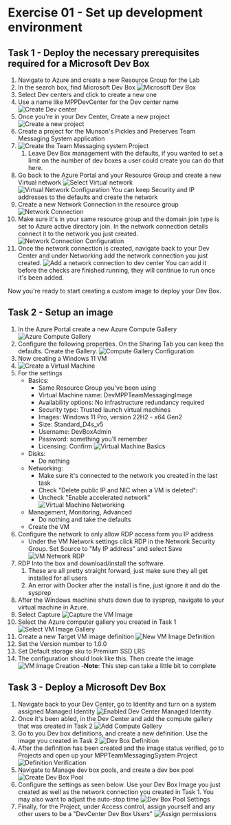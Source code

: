 # Exercise 01 - Set up development environment

## Task 1 - Deploy the necessary prerequisites required for a Microsoft Dev Box

1. Navigate to Azure and create a new Resource Group for the Lab
2. In the search box, find Microsoft Dev Box
    ![Microsoft Dev Box](Media/MicrosoftDevBox.png)
3. Select Dev centers and click to create a new one
4. Use a name like MPPDevCenter for the Dev center name
   ![Create Dev center](Media/CreateDevCenter.png)
5. Once you're in your Dev Center, Create a new project
   ![Create a new project](Media/DevCenterProject.png)
6. Create a project for the Munson's Pickles and Preserves Team Messaging System application
7. ![Create the Team Messaging system Project](Media/MPPTeamMessagingProject.png)
   1. Leave Dev Box management with the defaults, if you wanted to set a limit on the number of dev boxes a user could create you can do that here.
8. Go back to the Azure Portal and your Resource Group and create a new Virtual network
    ![Select Virtual network](Media/VirtualNetwork.png)
    ![Virtual Network Configuration](Media/VirtualNetworkConfig.png)
    You can keep Security and IP addresses to the defaults and create the network
9. Create a new Network Connection in the resource group
    ![Network Connection](Media/NetworkConnection.png)
10. Make sure it's in your same resource group and the domain join type is set to Azure active directory join. In the network connection details connect it to the network you just created.
    ![Network Connection Configuration](Media/VirtualNetworkConfig.png)
11. Once the network connection is created, navigate back to your Dev Center and under Networking add the network connection you just created.
    ![Add a network connection to dev center](Media/DevCenterNetworkConnection.png)
    You can add it before the checks are finished running, they will continue to run once it's been added.

Now you're ready to start creating a custom image to deploy your Dev Box.

## Task 2 - Setup an image

1. In the Azure Portal create a new Azure Compute Gallery
   ![Azure Compute Gallery](Media/AzureComputeGallery.png)
2. Configure the following properties. On the Sharing Tab you can keep the defaults. Create the Gallery.
   ![Compute Gallery Configuration](Media/ComputerGalleryBasics.png)
3. Now creating a Windows 11 VM
4. ![Create a Virtual Machine](Media/VirtualMachine.png)
5. For the settings
    - Basics:
      - Same Resource Group you've been using
      - Virtual Machine name: DevMPPTeamMessagingImage
      - Availability options: No infrastructure redundancy required
      - Security type: Trusted launch virtual machines
      - Images: Windows 11 Pro, version 22H2 - x64 Gen2
      - Size: Standard_D4s_v5
      - Username: DevBoxAdmin
      - Password: something you'll remember
      - Licensing: Confirm
        ![Virtual Machine Basics](Media/VMBasics.png)
    - Disks:
      - Do nothing
    - Networking:
      - Make sure it's connected to the network you created in the last task
      - Check "Delete public IP and NIC when a VM is deleted":
      - Uncheck "Enable accelerated network"
        ![Virtual Machine Networking](Media/VMNetworking.png)
    - Management, Monitoring, Advanced
      - Do nothing and take the defaults
    - Create the VM
6. Configure the network to only allow RDP access form you IP address
    - Under the VM Network settings click RDP in the Network Security Group. Set Source to "My IP address" and select Save
    ![VM Network RDP](Media/VMNetworkRDP.png)
7. RDP Into the box and download/install the software.
   1. These are all pretty straight forward, just make sure they all get installed for all users
   2. An error with Docker after the install is fine, just ignore it and do the sysprep
8. After the Windows machine shuts down due to sysprep, navigate to your virtual machine in Azure.
9. Select Capture
    ![Capture the VM Image](Media/CaptureVM.png)
10. Select the Azure computer gallery you created in Task 1
    ![Select VM Image Gallery](Media/VMImageGallery.png)
11. Create a new Target VM image definition
    ![New VM Image Definition](Media/VMImageDefinition.png)
12. Set the Version number to 1.0.0
13. Set Default storage sku to Premium SSD LRS
14. The configuration should look like this. Then create the image
    ![VM Image Creation](Media/VMImageCreate.png)
    -**Note**: This step can take a little bit to complete

## Task 3 - Deploy a Microsoft Dev Box

1. Navigate back to your Dev Center, go to Identity and turn on a system assigned Managed Identity
   ![Enabled Dev Center Managed Identity](Media/DevCenterManagedIdentity.png)
2. Once it's been abled, in the Dev Center and add the compute gallery that was created in Task 2
   ![Add Compute Gallery](Media/AddComputeGallery.png)
3. Go to you Dev box definitions, and create a new definition. Use the image you created in Task 2
   ![Dev Box Definition](Media/DevBoxDefinition.png)
4. After the definition has been created and the image status verified, go to Projects and open up your MPPTeamMessagingSystem Project
   ![Definition Verification](Media/DefinitionVerification.png)
5. Navigate to Manage dev box pools, and create a dev box pool
   ![Create Dev Box Pool](Media/CreateDevBoxPool.png)
6. Configure the settings as seen below. Use your Dev Box Image you just created as well as the network connection you created in Task 1. You may also want to adjust the auto-stop time
   ![Dev Box Pool Settings](Media/DevBoxPoolSettings.png)
7. Finally, for the Project, under Access control, assign yourself and any other users to be a "DevCenter Dev Box Users"
    ![Assign permissions](Media/AssignPermissions.png)